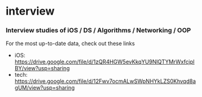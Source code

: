 # interview


### Interview studies of iOS / DS / Algorithms / Networking / OOP 

For the most up-to-date data, check out these links <br>
- iOS: https://drive.google.com/file/d/1zQR4HGW5evKkqYU9NlQTYMrWxfcjplBY/view?usp=sharing
- tech: https://drive.google.com/file/d/12Fwv7ocmALwSWpNHYkLZS0Khvqd8agUM/view?usp=sharing
